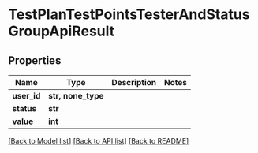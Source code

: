 # TestPlanTestPointsTesterAndStatusGroupApiResult


## Properties
Name | Type | Description | Notes
------------ | ------------- | ------------- | -------------
**user_id** | **str, none_type** |  | 
**status** | **str** |  | 
**value** | **int** |  | 

[[Back to Model list]](../README.md#documentation-for-models) [[Back to API list]](../README.md#documentation-for-api-endpoints) [[Back to README]](../README.md)


